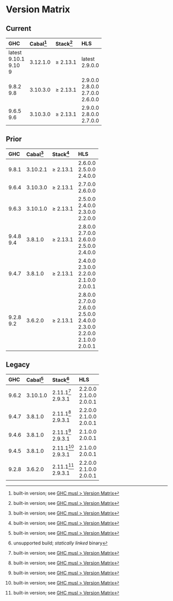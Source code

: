 # Version Matrix

## Current

| GHC                           | Cabal[^1] | Stack[^1] | HLS                                      |
|:------------------------------|:----------|:----------|:---------------------------------------- |
| latest<br>9.10.1<br>9.10<br>9 | 3.12.1.0  | ≥ 2.13.1  | latest<br>2.9.0.0                        |
| 9.8.2<br>9.8                  | 3.10.3.0  | ≥ 2.13.1  | 2.9.0.0<br>2.8.0.0<br>2.7.0.0<br>2.6.0.0 |
| 9.6.5<br>9.6                  | 3.10.3.0  | ≥ 2.13.1  | 2.9.0.0<br>2.8.0.0<br>2.7.0.0            |

[^1]: built-in version; see [GHC musl > Version Matrix](../VERSION_MATRIX.md)

## Prior

| GHC          | Cabal[^1] | Stack[^1] | HLS                                                                                             |
|:-------------|:----------|:----------|:----------------------------------------------------------------------------------------------- |
| 9.8.1        | 3.10.2.1  | ≥ 2.13.1  | 2.6.0.0<br>2.5.0.0<br>2.4.0.0                                                                   |
| 9.6.4        | 3.10.3.0  | ≥ 2.13.1  | 2.7.0.0<br>2.6.0.0                                                                              |
| 9.6.3        | 3.10.1.0  | ≥ 2.13.1  | 2.5.0.0<br>2.4.0.0<br>2.3.0.0<br>2.2.0.0                                                        |
| 9.4.8<br>9.4 | 3.8.1.0   | ≥ 2.13.1  | 2.8.0.0<br>2.7.0.0<br>2.6.0.0<br>2.5.0.0<br>2.4.0.0                                             |
| 9.4.7        | 3.8.1.0   | ≥ 2.13.1  | 2.4.0.0<br>2.3.0.0<br>2.2.0.0<br>2.1.0.0<br>2.0.0.1                                             |
| 9.2.8<br>9.2 | 3.6.2.0   | ≥ 2.13.1  | 2.8.0.0<br>2.7.0.0<br>2.6.0.0<br>2.5.0.0<br>2.4.0.0<br>2.3.0.0<br>2.2.0.0<br>2.1.0.0<br>2.0.0.1 |

## Legacy

| GHC   | Cabal[^1] | Stack[^2]             | HLS                           |
|:------|:----------|:----------------------|:----------------------------- |
| 9.6.2 | 3.10.1.0  | 2.11.1[^1]<br>2.9.3.1 | 2.2.0.0<br>2.1.0.0<br>2.0.0.1 |
| 9.4.7 | 3.8.1.0   | 2.11.1[^1]<br>2.9.3.1 | 2.2.0.0<br>2.1.0.0<br>2.0.0.1 |
| 9.4.6 | 3.8.1.0   | 2.11.1[^1]<br>2.9.3.1 | 2.1.0.0<br>2.0.0.1            |
| 9.4.5 | 3.8.1.0   | 2.11.1[^1]<br>2.9.3.1 | 2.1.0.0<br>2.0.0.1            |
| 9.2.8 | 3.6.2.0   | 2.11.1[^1]<br>2.9.3.1 | 2.2.0.0<br>2.1.0.0<br>2.0.0.1 |

[^2]: unsupported build; *statically linked* binary
